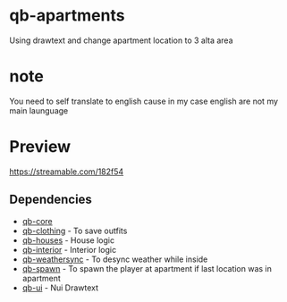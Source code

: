 # qb-apartments
Using drawtext and change apartment location to 3 alta area

# note
You need to self translate to english cause in my case english are not my main launguage

# Preview
https://streamable.com/182f54

## Dependencies
- [qb-core](https://github.com/qbcore-framework/qb-core)
- [qb-clothing](https://github.com/qbcore-framework/qb-clothing) - To save outfits
- [qb-houses](https://github.com/qbcore-framework/qb-houses) - House logic
- [qb-interior](https://github.com/qbcore-framework/qb-interior) - Interior logic
- [qb-weathersync](https://github.com/qbcore-framework/qb-weathersync) - To desync weather while inside
- [qb-spawn](https://github.com/qbcore-framework/qb-spawn) - To spawn the player at apartment if last location was in apartment
- [qb-ui](https://github.com/jaxonfromkh/qb-ui) - Nui Drawtext
